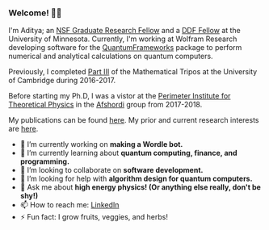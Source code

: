### Welcome! 👋🏽

I'm Aditya; an <a href="https://www.nsfgrfp.org/">NSF Graduate Research Fellow</a> and a <a href="https://grad.umn.edu/funding/current-students/doctoral-dissertation-fellowship">DDF Fellow</a> at the University of Minnesota. Currently, I'm working at Wolfram Research developing software for the [QuantumFrameworks](https://www.wolframcloud.com/obj/wolframquantumframework/DeployedResources/Paclet/Wolfram/QuantumFramework/) package to perform numerical and analytical calculations on quantum computers. 

Previously, I completed  <a href="https://www.maths.cam.ac.uk/postgrad/part-iii/prospective.html">Part III</a> of the Mathematical Tripos at the University of Cambridge during 2016-2017. 

Before starting my Ph.D, I was a vistor at the <a href="https://perimeterinstitute.ca/">Perimeter Institute for Theoretical Physics</a> in the <a href="https://nafshordi.com/">Afshordi</a> group from 2017-2018.

My publications can be found <a href="https://inspirehep.net/authors/1669979">here</a>. My prior and current research interests are [here](https://www.dhuality.com/research/).

- 🔭 I’m currently working on **making a Wordle bot.**
- 🌱 I’m currently learning about **quantum computing, finance, and programming.**
- 👯 I’m looking to collaborate on **software development.**
- 🤔 I’m looking for help with **algorithm design for quantum computers.**
- 💬 Ask me about **high energy physics! (Or anything else really, don't be shy!)**
- 📫 How to reach me: [LinkedIn](https://www.linkedin.com/in/aditya-dhumuntarao/)
- ⚡ Fun fact: I grow fruits, veggies, and herbs!

